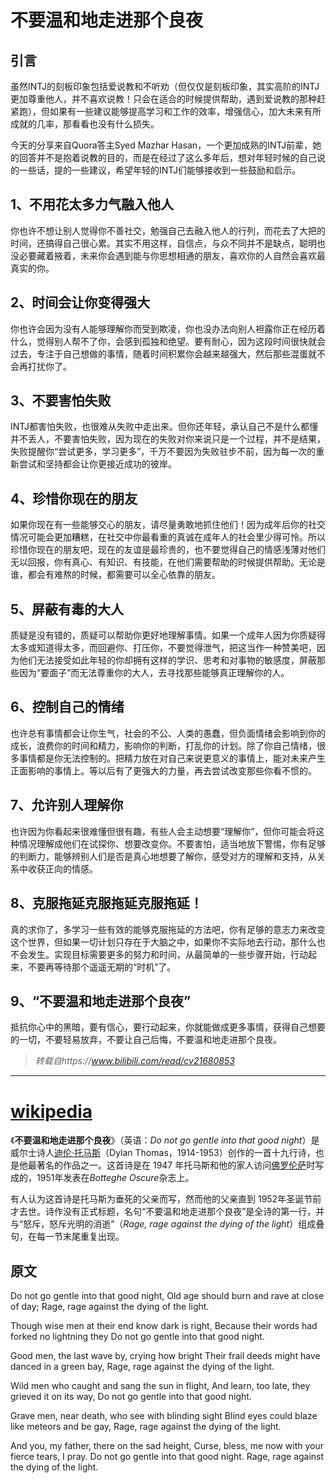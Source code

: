 # 不要温和地走进那个良夜

## 引言

虽然INTJ的刻板印象包括爱说教和不听劝（但仅仅是刻板印象，其实高阶的INTJ更加尊重他人，并不喜欢说教！只会在适合的时候提供帮助，遇到爱说教的那种赶紧跑），但如果有一些建议能够提高学习和工作的效率，增强信心，加大未来有所成就的几率，那看看也没有什么损失。

今天的分享来自Quora答主Syed Mazhar Hasan，一个更加成熟的INTJ前辈，她的回答并不是抱着说教的目的，而是在经过了这么多年后，想对年轻时候的自己说的一些话，提的一些建议，希望年轻的INTJ们能够接收到一些鼓励和启示。

## 1、不用花太多力气融入他人

你也许不想让别人觉得你不善社交，勉强自己去融入他人的行列，而花去了大把的时间，还搞得自己很心累。其实不用这样，自信点，与众不同并不是缺点，聪明也没必要藏着掖着，未来你会遇到能与你思想相通的朋友，喜欢你的人自然会喜欢最真实的你。



## 2、时间会让你变得强大

你也许会因为没有人能够理解你而受到欺凌，你也没办法向别人袒露你正在经历着什么，觉得别人帮不了你，会感到孤独和绝望。要有耐心，因为这段时间很快就会过去，专注于自己想做的事情，随着时间积累你会越来越强大，然后那些混蛋就不会再打扰你了。



## 3、不要害怕失败

INTJ都害怕失败，也很难从失败中走出来。但你还年轻，承认自己不是什么都懂并不丢人，不要害怕失败，因为现在的失败对你来说只是一个过程，并不是结果，失败提醒你“尝试更多，学习更多”，千万不要因为失败驻步不前，因为每一次的重新尝试和坚持都会让你更接近成功的彼岸。



## 4、珍惜你现在的朋友

如果你现在有一些能够交心的朋友，请尽量勇敢地抓住他们！因为成年后你的社交情况可能会更加糟糕，在社交中你最看重的真诚在成年人的社会里少得可怜。所以珍惜你现在的朋友吧，现在的友谊是最珍贵的，也不要觉得自己的情感浅薄对他们无以回报，你有真心、有知识、有技能，在他们需要帮助的时候提供帮助。无论是谁，都会有难熬的时候，都需要可以全心依靠的朋友。



## 5、屏蔽有毒的大人

质疑是没有错的，质疑可以帮助你更好地理解事情。如果一个成年人因为你质疑得太多或知道得太多，而回避你、打压你，不要觉得泄气，把这当作一种赞美吧，因为他们无法接受如此年轻的你却拥有这样的学识、思考和对事物的敏感度，屏蔽那些因为“要面子”而无法尊重你的大人，去寻找那些能够真正理解你的人。



## 6、控制自己的情绪

也许总有事情都会让你生气，社会的不公、人类的愚蠢，但负面情绪会影响到你的成长，浪费你的时间和精力，影响你的判断，打乱你的计划。除了你自己情绪，很多事情都是你无法控制的。把精力放在对自己来说更意义的事情上，能对未来产生正面影响的事情上。等以后有了更强大的力量，再去尝试改变那些你看不惯的。



## 7、允许别人理解你

也许因为你看起来很难懂但很有趣，有些人会主动想要“理解你”，但你可能会将这种情况理解成他们在试探你、想要改变你。不要害怕，适当地放下警惕，你有足够的判断力，能够辨别人们是否是真心地想要了解你，感受对方的理解和支持，从关系中收获正向的情感。



## 8、克服拖延克服拖延克服拖延！

真的求你了，多学习一些有效的能够克服拖延的方法吧，你有足够的意志力来改变这个世界，但如果一切计划只存在于大脑之中，如果你不实际地去行动，那什么也不会发生。实现目标需要更多的努力和时间，从最简单的一些步骤开始，行动起来，不要再等待那个遥遥无期的“时机”了。



## 9、“不要温和地走进那个良夜”

抵抗你心中的黑暗，要有信心，要行动起来，你就能做成更多事情，获得自己想要的一切，不要轻易放弃，不要让自己后悔，不要温和地走进那个良夜。



> *转载自https://www.bilibili.com/read/cv21680853*

------

# [wikipedia](https://zh.wikipedia.org/zh-sg/%E4%B8%8D%E8%A6%81%E6%B8%A9%E5%92%8C%E5%9C%B0%E8%B5%B0%E8%BF%9B%E9%82%A3%E4%B8%AA%E8%89%AF%E5%A4%9C)

《**不要温和地走进那个良夜**》（英语：*Do not go gentle into that good night*）是威尔士诗人[迪伦·托马斯](https://zh.wikipedia.org/wiki/狄兰·托马斯)（Dylan Thomas，1914-1953）创作的一首十九行诗，也是他最著名的作品之一。这首诗是在 1947 年托马斯和他的家人访问[佛罗伦萨](https://zh.wikipedia.org/wiki/佛罗伦萨)时写成的，1951年发表在*Botteghe Oscure*杂志上。

有人认为这首诗是托马斯为垂死的父亲而写，然而他的父亲直到 1952年圣诞节前才去世。诗作没有正式标题，名句“不要温和地走进那个良夜”是全诗的第一行，并与“怒斥，怒斥光明的消逝”（*Rage, rage against the dying of the light*）组成叠句，在每一节末尾重复出现。

## 原文

Do not go gentle into that good night,
Old age should burn and rave at close of day;
Rage, rage against the dying of the light.

Though wise men at their end know dark is right,
Because their words had forked no lightning they
Do not go gentle into that good night.

Good men, the last wave by, crying how bright
Their frail deeds might have danced in a green bay,
Rage, rage against the dying of the light.

Wild men who caught and sang the sun in flight,
And learn, too late, they grieved it on its way,
Do not go gentle into that good night.

Grave men, near death, who see with blinding sight
Blind eyes could blaze like meteors and be gay,
Rage, rage against the dying of the light.

And you, my father, there on the sad height,
Curse, bless, me now with your fierce tears, I pray.
Do not go gentle into that good night.
Rage, rage against the dying of the light.